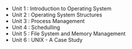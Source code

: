 - Unit 1 : Introduction to Operating System
- Unit 2 : Operating System Structures
- Unit 3 : Process Management
- Unit 4 : Schedulling
- Unit 5 : File System and Memory Management
- Unit 6 : UNIX - A Case Study
